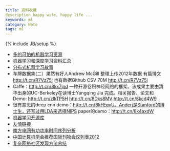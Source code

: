 ```yaml
---
title: 资料收藏
description happy wife, happy life ...
keywords: ml
category: Note
tags: ml
---
```



{% include JB/setup %}
- [多的可怕的机器学习资源](https://github.com/josephmisiti/awesome-machine-learning)
- [机器学习和深度学习资料汇总](http://weibo.com/p/2304186e3db55f0102v52p)
- [分布式机器学习故事](http://cxwangyi.github.io/2014/01/20/distributed-machine-learning/)
- 车牌数据集(二）果然有好人Andrew McGill 整理上传2012年数据 有篇博文 http://t.cn/R7Vz75l 也有数据Github CSV 70M http://t.cn/R7Vz75j
- Caffe：http://t.cn/8kx7jnd 一种开源卷积神经网络的框架。该成果主要由清华出身的UC-Berkeley在读博士Yangqing Jia 完成。相关报告、论文和Demo: http://t.cn/zlkTP5H http://t.cn/8Dks8MV http://t.cn/8kcd4W9
- 很有意思的deep cnn demo：http://t.cn/8kFEqvU。Anderj是Stanford的博士生，还写过用LDA来选择NIPS paper的demo：http://t.cn/8k4axdW
- [机器学习开源库](http://blog.jobbole.com/73806/)
- [友情链接](http://xialeistudio.sinaapp.com)
- [南方电网有功功率时间序列分析](https://app.yinxiang.com/shard/s35/sh/2c221043-92bf-49aa-91bd-9c3e6e1a55d0/ed82b8b8dc8fc7c9884f5268b963e366)
- [中国计算机学会推荐国际刊物会议列表2012](http://www.ccf.org.cn/sites/paiming/%E4%B8%AD%E5%9B%BD%E8%AE%A1%E7%AE%97%E6%9C%BA%E5%AD%A6%E4%BC%9A%E6%8E%A8%E8%8D%90%E5%9B%BD%E9%99%85%E5%88%8A%E7%89%A9%E4%BC%9A%E8%AE%AE%E5%88%97%E8%A1%A82012.pdf)
- [复杂网络社区发现方法总结](http://blog.sina.com.cn/s/blog_63891e610101722t.html)
